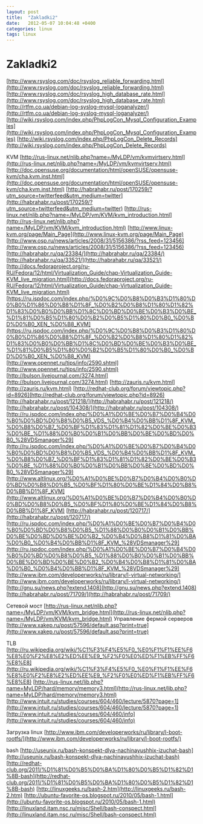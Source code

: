 ```yaml
---
layout: post
title:  "Zakladki2"
date:   2012-05-07 10:04:48 +0400
categories: linux
tags: linux
---
```


# Zakladki2
[http://www.rsyslog.com/doc/rsyslog_reliable_forwarding.html](http://www.rsyslog.com/doc/rsyslog_reliable_forwarding.html)
[http://www.rsyslog.com/doc/rsyslog_high_database_rate.html](http://www.rsyslog.com/doc/rsyslog_high_database_rate.html)
[http://rtfm.co.ua/debian-log-syslog-mysql-loganalyzer/](http://rtfm.co.ua/debian-log-syslog-mysql-loganalyzer/)
[http://wiki.rsyslog.com/index.php/PhpLogCon_Mysql_Configuration_Examples](http://wiki.rsyslog.com/index.php/PhpLogCon_Mysql_Configuration_Examples)
[http://wiki.rsyslog.com/index.php/PhpLogCon_Delete_Records](http://wiki.rsyslog.com/index.php/PhpLogCon_Delete_Records)




KVM
[http://rus-linux.net/nlib.php?name=/MyLDP/vm/kvmvirtserv.html](http://rus-linux.net/nlib.php?name=/MyLDP/vm/kvmvirtserv.html)
[http://doc.opensuse.org/documentation/html/openSUSE/opensuse-kvm/cha.kvm.inst.html](http://doc.opensuse.org/documentation/html/openSUSE/opensuse-kvm/cha.kvm.inst.html)
[http://habrahabr.ru/post/170259/?utm_source=twitterfeed&utm_medium=twitter](http://habrahabr.ru/post/170259/?utm_source=twitterfeed&utm_medium=twitter)
[http://rus-linux.net/nlib.php?name=/MyLDP/vm/KVM/kvm_introduction.html](http://rus-linux.net/nlib.php?name=/MyLDP/vm/KVM/kvm_introduction.html)
[http://www.linux-kvm.org/page/Main_Page](http://www.linux-kvm.org/page/Main_Page)
[http://www.osp.ru/news/articles/2008/31/5156386/?rss_feed=123456](http://www.osp.ru/news/articles/2008/31/5156386/?rss_feed=123456)
[http://habrahabr.ru/qa/23384/](http://habrahabr.ru/qa/23384/)
[http://habrahabr.ru/qa/33521/](http://habrahabr.ru/qa/33521/)
[http://docs.fedoraproject.org/ru-RU/Fedora/12/html/Virtualization_Guide/chap-Virtualization_Guide-KVM_live_migration.html](http://docs.fedoraproject.org/ru-RU/Fedora/12/html/Virtualization_Guide/chap-Virtualization_Guide-KVM_live_migration.html)
[https://ru.ispdoc.com/index.php/%D0%9C%D0%B8%D0%B3%D1%80%D0%B0%D1%86%D0%B8%D1%8F_%D0%B2%D0%B8%D1%80%D1%82%D1%83%D0%B0%D0%BB%D1%8C%D0%BD%D0%BE%D0%B3%D0%BE_%D1%81%D0%B5%D1%80%D0%B2%D0%B5%D1%80%D0%B0_%D0%BD%D0%B0_XEN_%D0%B8_KVM](https://ru.ispdoc.com/index.php/%D0%9C%D0%B8%D0%B3%D1%80%D0%B0%D1%86%D0%B8%D1%8F_%D0%B2%D0%B8%D1%80%D1%82%D1%83%D0%B0%D0%BB%D1%8C%D0%BD%D0%BE%D0%B3%D0%BE_%D1%81%D0%B5%D1%80%D0%B2%D0%B5%D1%80%D0%B0_%D0%BD%D0%B0_XEN_%D0%B8_KVM)
[http://www.opennet.ru/tips/info/2590.shtml](http://www.opennet.ru/tips/info/2590.shtml)
[http://bulson.livejournal.com/3274.html](http://bulson.livejournal.com/3274.html)
[http://zauris.ru/kvm.html](http://zauris.ru/kvm.html)
[http://redhat-club.org/forum/viewtopic.php?id=8926](http://redhat-club.org/forum/viewtopic.php?id=8926)
[http://habrahabr.ru/post/121218/](http://habrahabr.ru/post/121218/)
[http://habrahabr.ru/post/104308/](http://habrahabr.ru/post/104308/)
[http://ru.ispdoc.com/index.php/%D0%A1%D0%BE%D0%B7%D0%B4%D0%B0%D0%BD%D0%B8%D0%B5_VDS_%D0%B4%D0%BB%D1%8F_KVM_%D0%B8%D0%B7_%D0%BF%D1%83%D1%81%D1%82%D0%BE%D0%B3%D0%BE_%D1%88%D0%B0%D0%B1%D0%BB%D0%BE%D0%BD%D0%B0_%28VDSmanager%29](http://ru.ispdoc.com/index.php/%D0%A1%D0%BE%D0%B7%D0%B4%D0%B0%D0%BD%D0%B8%D0%B5_VDS_%D0%B4%D0%BB%D1%8F_KVM_%D0%B8%D0%B7_%D0%BF%D1%83%D1%81%D1%82%D0%BE%D0%B3%D0%BE_%D1%88%D0%B0%D0%B1%D0%BB%D0%BE%D0%BD%D0%B0_%28VDSmanager%29)
[http://www.altlinux.org/%D0%A1%D0%BE%D0%B7%D0%B4%D0%B0%D0%BD%D0%B8%D0%B5_%D0%BF%D1%80%D0%BE%D1%84%D0%B8%D0%BB%D1%8F_KVM](http://www.altlinux.org/%D0%A1%D0%BE%D0%B7%D0%B4%D0%B0%D0%BD%D0%B8%D0%B5_%D0%BF%D1%80%D0%BE%D1%84%D0%B8%D0%BB%D1%8F_KVM)
[http://habrahabr.ru/post/120717/](http://habrahabr.ru/post/120717/)
[http://ru.ispdoc.com/index.php/%D0%A1%D0%BE%D0%B7%D0%B4%D0%B0%D0%BD%D0%B8%D0%B5_%D1%88%D0%B0%D0%B1%D0%BB%D0%BE%D0%BD%D0%BE%D0%B2_%D0%B4%D0%B8%D1%81%D0%BA%D0%B0_%D0%B4%D0%BB%D1%8F_KVM_%28VDSmanager%29](http://ru.ispdoc.com/index.php/%D0%A1%D0%BE%D0%B7%D0%B4%D0%B0%D0%BD%D0%B8%D0%B5_%D1%88%D0%B0%D0%B1%D0%BB%D0%BE%D0%BD%D0%BE%D0%B2_%D0%B4%D0%B8%D1%81%D0%BA%D0%B0_%D0%B4%D0%BB%D1%8F_KVM_%28VDSmanager%29)
[http://www.ibm.com/developerworks/ru/library/l-virtual-networking/](http://www.ibm.com/developerworks/ru/library/l-virtual-networking/)
[http://gnu.su/news.php?extend.1408](http://gnu.su/news.php?extend.1408)
[http://habrahabr.ru/post/71709/](http://habrahabr.ru/post/71709/)

Сетевой мост
[http://rus-linux.net/nlib.php?name=/MyLDP/vm/KVM/kvm_bridge.html](http://rus-linux.net/nlib.php?name=/MyLDP/vm/KVM/kvm_bridge.html)
Управление фермой серверов
[http://www.xakep.ru/post/57596/default.asp?print=true](http://www.xakep.ru/post/57596/default.asp?print=true)


TLB
[http://ru.wikipedia.org/wiki/%C1%F3%F4%E5%F0_%E0%F1%F1%EE%F6%E8%E0%F2%E8%E2%ED%EE%E9_%F2%F0%E0%ED%F1%EB%FF%F6%E8%E8](http://ru.wikipedia.org/wiki/%C1%F3%F4%E5%F0_%E0%F1%F1%EE%F6%E8%E0%F2%E8%E2%ED%EE%E9_%F2%F0%E0%ED%F1%EB%FF%F6%E8%E8)
[http://rus-linux.net/lib.php?name=MyLDP/hard/memory/memory3.html](http://rus-linux.net/lib.php?name=MyLDP/hard/memory/memory3.html)
[http://www.intuit.ru/studies/courses/604/460/lecture/5870?page=1](http://www.intuit.ru/studies/courses/604/460/lecture/5870?page=1)
[http://www.intuit.ru/studies/courses/604/460/info](http://www.intuit.ru/studies/courses/604/460/info)


Загрузка linux
[http://www.ibm.com/developerworks/ru/library/l-boot-rootfs/](http://www.ibm.com/developerworks/ru/library/l-boot-rootfs/)



bash
[http://useunix.ru/bash-konspekt-dlya-nachinayushhix-izuchat-bash](http://useunix.ru/bash-konspekt-dlya-nachinayushhix-izuchat-bash)
[http://redhat-club.org/2011/%D1%81%D0%B5%D0%BA%D1%80%D0%B5%D1%82%D1%8B-bash](http://redhat-club.org/2011/%D1%81%D0%B5%D0%BA%D1%80%D0%B5%D1%82%D1%8B-bash)
[http://linuxgeeks.ru/bash-2.htm](http://linuxgeeks.ru/bash-2.htm)
[http://ubuntu-favorite-os.blogspot.ru/2010/05/bash-1.html](http://ubuntu-favorite-os.blogspot.ru/2010/05/bash-1.html)
[http://linuxland.itam.nsc.ru/misc/Shell/bash-conspect.html](http://linuxland.itam.nsc.ru/misc/Shell/bash-conspect.html)